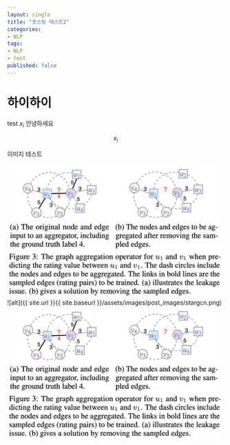 ```yaml
---
layout: single
title: "포스팅 테스트2"
categories:
- NLP
tags:
- NLP
- test
published: false
---
```


# 하이하이 

test 
$x_i$
안녕하세요

$$x_i$$

이미지 테스트


![alt](assets/images/post_images/stargcn.png)
![alt]({{ site.url }}{{ site.baseurl }}/assets/images/post_images/stargcn.png)
![](assets/images/post_images/stargcn.png)
<!-- ![alt](assets/images/post_images/stargcn.png) -->


<!-- ![alt]({{ site.url }}{{ site.baseurl }}/assets/images/filename.jpg)/ -->

<!-- ![stargcn](assets/images/post_images/stargcn.png)



![](assets/images/post_images/stargcn.png) -->